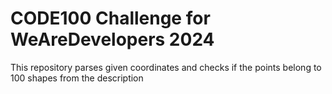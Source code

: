 # CODE100 Challenge for WeAreDevelopers 2024

This repository parses given coordinates and checks if the points belong to 100 shapes from the description